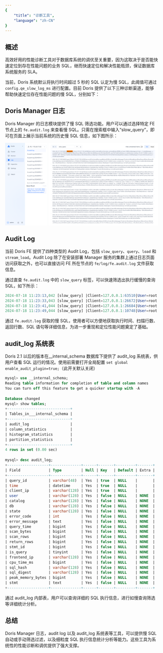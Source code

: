 ```yaml
---
{
    "title": "诊断工具",
    "language": "zh-CN"
}
---
```


<!-- 
Licensed to the Apache Software Foundation (ASF) under one
or more contributor license agreements.  See the NOTICE file
distributed with this work for additional information
regarding copyright ownership.  The ASF licenses this file
to you under the Apache License, Version 2.0 (the
"License"); you may not use this file except in compliance
with the License.  You may obtain a copy of the License at

  http://www.apache.org/licenses/LICENSE-2.0

Unless required by applicable law or agreed to in writing,
software distributed under the License is distributed on an
"AS IS" BASIS, WITHOUT WARRANTIES OR CONDITIONS OF ANY
KIND, either express or implied.  See the License for the
specific language governing permissions and limitations
under the License.
-->

## 概述

高效好用的性能诊断工具对于数据库系统的调优至关重要，因为这取决于是否能快速定位到存在性能问题的业务 SQL，继而快速定位和解决性能瓶颈，保证数据库系统服务的 SLA。

当前，Doris 系统默认将执行时间超过 5 秒的 SQL 认定为慢 SQL，此阈值可通过 `config.qe_slow_log_ms` 进行配置。目前 Doris 提供了以下三种诊断渠道，能够帮助快速定位存在性能问题的慢 SQL，分别如下：

## Doris Manager 日志

Doris Manager 的日志模块提供了慢 SQL 筛选功能。用户可以通过选择特定 FE 节点上的 `fe.audit.log` 来查看慢 SQL。只需在搜索框中输入“slow_query”，即可在页面上展示当前系统的历史慢 SQL 信息，如下图所示：

![Doris Manager 监控与日志](/images/doris-manage-trace-log-2.png)

## Audit Log

当前 Doris FE 提供了四种类型的 Audit Log，包括 `slow_query`、`query`、`load` 和 `stream_load`。Audit Log 除了在安装部署 Manager 服务的集群上通过日志页面访问获取之外，也可以直接访问 FE 所在节点的 `fe/log/fe.audit.log` 文件获取信息。

通过直查 `fe.audit.log` 中的 `slow_query` 标签，可以快速筛选出执行缓慢的查询 SQL，如下所示：

```sql
2024-07-18 11:23:13,042 [slow_query] |Client=127.0.0.1:63510|User=root|Ctl=internal|Db=tpch_sf1000|State=EOF|ErrorCode=0|ErrorMessage=|Time(ms)=11603|ScanBytes=236667379712|ScanRows=13649979418|ReturnRows=100|StmtId=1689|QueryId=91ff336304f14182-9ca537eee75b3856|IsQuery=true|isNereids=true|feIp=172.21.0.10|Stmt=select     c_name,     c_custkey,     o_orderkey,     o_orderdate,     o_totalprice,     sum(l_quantity) from     customer,     orders,     lineitem where     o_orderkey  in  (         select             l_orderkey         from             lineitem         group  by             l_orderkey  having                 sum(l_quantity)  >  300     )     and  c_custkey  =  o_custkey     and  o_orderkey  =  l_orderkey group  by     c_name,     c_custkey,     o_orderkey,     o_orderdate,     o_totalprice order  by     o_totalprice  desc,     o_orderdate limit  100|CpuTimeMS=918556|ShuffleSendBytes=3267419|ShuffleSendRows=89668|SqlHash=b4e1de9f251214a30188180f37907f7d|peakMemoryBytes=38720935552|SqlDigest=d41d8cd98f00b204e9800998ecf8427e|cloudClusterName=UNKNOWN|TraceId=|WorkloadGroup=normal|FuzzyVariables=|scanBytesFromLocalStorage=0|scanBytesFromRemoteStorage=0
2024-07-18 11:23:33,043 [slow_query] |Client=127.0.0.1:26672|User=root|Ctl=internal|Db=tpch_sf1000|State=EOF|ErrorCode=0|ErrorMessage=|Time(ms)=8978|ScanBytes=334985555968|ScanRows=10717654374|ReturnRows=100|StmtId=1815|QueryId=6e1fae453cb04d9a-b1e5f94d9cea1885|IsQuery=true|isNereids=true|feIp=172.21.0.10|Stmt=select     s_name,     count(*) as numwait from     supplier,     lineitem l1,     orders,     nation where     s_suppkey = l1.l_suppkey     and o_orderkey = l1.l_orderkey     and o_orderstatus = 'F'     and l1.l_receiptdate > l1.l_commitdate     and exists (         select             *         from             lineitem l2         where                 l2.l_orderkey = l1.l_orderkey           and l2.l_suppkey <> l1.l_suppkey     )     and not exists (         select             *         from             lineitem l3         where                 l3.l_orderkey = l1.l_orderkey           and l3.l_suppkey <> l1.l_suppkey           and l3.l_receiptdate > l3.l_commitdate     )     and s_nationkey = n_nationkey     and n_name = 'SAUDI ARABIA' group by     s_name order by     numwait desc,     s_name limit 100|CpuTimeMS=990127|ShuffleSendBytes=59208164|ShuffleSendRows=3651504|SqlHash=f8a30e4182d72cce3eff6cb385005b1f|peakMemoryBytes=10495660672|SqlDigest=d41d8cd98f00b204e9800998ecf8427e|cloudClusterName=UNKNOWN|TraceId=|WorkloadGroup=normal|FuzzyVariables=|scanBytesFromLocalStorage=0|scanBytesFromRemoteStorage=0
2024-07-18 11:23:41,044 [slow_query] |Client=127.0.0.1:26684|User=root|Ctl=internal|Db=tpch_sf1000|State=EOF|ErrorCode=0|ErrorMessage=|Time(ms)=8514|ScanBytes=334986551296|ScanRows=10717654374|ReturnRows=100|StmtId=1833|QueryId=4f91483464ce4aa8-beeed7dcb8675bc8|IsQuery=true|isNereids=true|feIp=172.21.0.10|Stmt=select     s_name,     count(*) as numwait from     supplier,     lineitem l1,     orders,     nation where     s_suppkey = l1.l_suppkey     and o_orderkey = l1.l_orderkey     and o_orderstatus = 'F'     and l1.l_receiptdate > l1.l_commitdate     and exists (         select             *         from             lineitem l2         where                 l2.l_orderkey = l1.l_orderkey           and l2.l_suppkey <> l1.l_suppkey     )     and not exists (         select             *         from             lineitem l3         where                 l3.l_orderkey = l1.l_orderkey           and l3.l_suppkey <> l1.l_suppkey           and l3.l_receiptdate > l3.l_commitdate     )     and s_nationkey = n_nationkey     and n_name = 'SAUDI ARABIA' group by     s_name order by     numwait desc,     s_name limit 100|CpuTimeMS=925841|ShuffleSendBytes=59223190|ShuffleSendRows=3651602|SqlHash=f8a30e4182d72cce3eff6cb385005b1f|peakMemoryBytes=10505123104|SqlDigest=d41d8cd98f00b204e9800998ecf8427e|cloudClusterName=UNKNOWN|TraceId=|WorkloadGroup=normal|FuzzyVariables=|scanBytesFromLocalStorage=0|scanBytesFromRemoteStorage=0
2024-07-18 11:23:49,044 [slow_query] |Client=127.0.0.1:10748|User=root|Ctl=internal|Db=tpch_sf1000|State=EOF|ErrorCode=0|ErrorMessage=|Time(ms)=8660|ScanBytes=334987673600|ScanRows=10717654374|ReturnRows=100|StmtId=1851|QueryId=4599cb1bab204f80-ac430dd78b45e3da|IsQuery=true|isNereids=true|feIp=172.21.0.10|Stmt=select     s_name,     count(*) as numwait from     supplier,     lineitem l1,     orders,     nation where     s_suppkey = l1.l_suppkey     and o_orderkey = l1.l_orderkey     and o_orderstatus = 'F'     and l1.l_receiptdate > l1.l_commitdate     and exists (         select             *         from             lineitem l2         where                 l2.l_orderkey = l1.l_orderkey           and l2.l_suppkey <> l1.l_suppkey     )     and not exists (         select             *         from             lineitem l3         where                 l3.l_orderkey = l1.l_orderkey           and l3.l_suppkey <> l1.l_suppkey           and l3.l_receiptdate > l3.l_commitdate     )     and s_nationkey = n_nationkey     and n_name = 'SAUDI ARABIA' group by     s_name order by     numwait desc,     s_name limit 100|CpuTimeMS=932664|ShuffleSendBytes=59223178|ShuffleSendRows=3651991|SqlHash=f8a30e4182d72cce3eff6cb385005b1f|peakMemoryBytes=10532849344|SqlDigest=d41d8cd98f00b204e9800998ecf8427e|cloudClusterName=UNKNOWN|TraceId=|WorkloadGroup=normal|FuzzyVariables=|scanBytesFromLocalStorage=0|scanBytesFromRemoteStorage=0
```

通过 `fe.audit.log` 获取的慢 SQL，使用者可以方便地获取执行时间、扫描行数、返回行数、SQL 语句等详细信息，为进一步重现和定位性能问题奠定了基础。

## audit_log 系统表

Doris 2.1 以后的版本在__internal_schema 数据库下提供了 audit_log 系统表，供用户查看 SQL 运行的情况。使用前需要打开全局配置 `set global enable_audit_plugin=true;`（此开关默认关闭）

```sql
mysql> use __internal_schema;
Reading table information for completion of table and column names
You can turn off this feature to get a quicker startup with -A

Database changed
mysql> show tables;
+-----------------------------+
| Tables_in___internal_schema |
+-----------------------------+
| audit_log                   |
| column_statistics           |
| histogram_statistics        |
| partition_statistics        |
+-----------------------------+
4 rows in set (0.00 sec)

mysql> desc audit_log;
+-------------------+--------------+------+-------+---------+-------+
| Field             | Type         | Null | Key   | Default | Extra |
+-------------------+--------------+------+-------+---------+-------+
| query_id          | varchar(48)  | Yes  | true  | NULL    |       |
| time              | datetime     | Yes  | true  | NULL    |       |
| client_ip         | varchar(128) | Yes  | true  | NULL    |       |
| user              | varchar(128) | Yes  | false | NULL    | NONE  |
| catalog           | varchar(128) | Yes  | false | NULL    | NONE  |
| db                | varchar(128) | Yes  | false | NULL    | NONE  |
| state             | varchar(128) | Yes  | false | NULL    | NONE  |
| error_code        | int          | Yes  | false | NULL    | NONE  |
| error_message     | text         | Yes  | false | NULL    | NONE  |
| query_time        | bigint       | Yes  | false | NULL    | NONE  |
| scan_bytes        | bigint       | Yes  | false | NULL    | NONE  |
| scan_rows         | bigint       | Yes  | false | NULL    | NONE  |
| return_rows       | bigint       | Yes  | false | NULL    | NONE  |
| stmt_id           | bigint       | Yes  | false | NULL    | NONE  |
| is_query          | tinyint      | Yes  | false | NULL    | NONE  |
| frontend_ip       | varchar(128) | Yes  | false | NULL    | NONE  |
| cpu_time_ms       | bigint       | Yes  | false | NULL    | NONE  |
| sql_hash          | varchar(128) | Yes  | false | NULL    | NONE  |
| sql_digest        | varchar(128) | Yes  | false | NULL    | NONE  |
| peak_memory_bytes | bigint       | Yes  | false | NULL    | NONE  |
| stmt              | text         | Yes  | false | NULL    | NONE  |
+-------------------+--------------+------+-------+---------+-------+
```

通过 audit_log 内部表，用户可以查询详细的 SQL 执行信息，进行如慢查询筛选等详细统计分析。

## 总结

Doris Manager 日志，audit log 以及 audit_log 系统表等工具，可以提供慢 SQL 自动或手动筛选过滤，以及细粒度 SQL 执行信息统计分析等能力。这些工具为系统性的性能诊断和调优提供了强大支撑。
